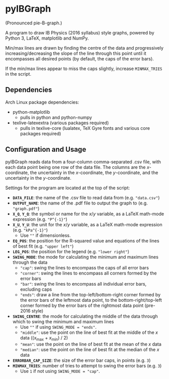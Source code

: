 # pyIBGraph
(Pronounced pie-B-graph.)

A program to draw IB Physics (2016 syllabus) style graphs, powered by Python 3, LaTeX, matplotlib and NumPy.

Min/max lines are drawn by finding the centre of the data and progressively increasing/decreasing the slope of the line through this point until it encompasses all desired points (by default, the caps of the error bars).

If the min/max lines appear to miss the caps slightly, increase `MINMAX_TRIES` in the script.

## Dependencies
Arch Linux package dependencies:
- python-matplotlib
  - pulls in python and python-numpy
- texlive-latexextra (various packages required)
  - pulls in texlive-core (lualatex, TeX Gyre fonts and various core packages required)

## Configuration and Usage
pyIBGraph reads data from a four-column comma-separated .csv file, with each data point being one row of the data file. The columns are the *x*-coordinate, the uncertainty in the *x*-coordinate, the *y*-coordinate, and the uncertainty in the *y*-coordinate.

Settings for the program are located at the top of the script:
- **`DATA_FILE`**: the name of the .csv file to read data from (e.g. `"data.csv"`)
- **`OUTPUT_NAME`**: the name of the .pdf file to output the graph to (e.g. `"graph.pdf"`)
- **`X_Q`**, **`Y_Q`**: the symbol or name for the *x*/*y* variable, as a LaTeX math-mode expression (e.g. `"P^{-1}"`)
- **`X_U`**, **`Y_U`**: the unit for the *x*/*y* variable, as a LaTeX math-mode expression (e.g. `"kPa^{-1}"`)
  - Use `""` if dimensionless.
- **`EQ_POS`**: the position for the R-squared value and equations of the lines of best fit (e.g. `"upper left"`)
- **`LEG_POS`**: the position for the legend (e.g. `"lower right"`)
- **`SWING_MODE`**: the mode for calculating the minimum and maximum lines through the data
  - `"cap"`: swing the lines to encompass the caps of all error bars
  - `"corner"`: swing the lines to encompass all corners formed by the error bars
  - `"bar"`: swing the lines to encompass all individual error bars, excluding caps
  - `"ends"`: draw a line from the top-left/bottom-right corner formed by the error bars of the leftmost data point, to the bottom-right/top-left corner formed by the error bars of the rightmost data point (pre-2016 style)
- **`SWING_CENTRE`**: the mode for calculating the middle of the data through which to swing the minimum and maximum lines
  - Use `""` if using `SWING_MODE = "ends"`.
  - `"middle"`: use the point on the line of best fit at the middle of the *x* data ((*x*<sub>max</sub> + *x*<sub>min</sub>) / 2)
  - `"mean"`: use the point on the line of best fit at the mean of the *x* data
  - `"median"`: use the point on the line of best fit at the median of the *x* data
- **`ERRORBAR_CAP_SIZE`**: the size of the error bar caps, in points (e.g. `3`)
- **`MINMAX_TRIES`**: number of tries to attempt to swing the error bars (e.g. `3`)
  - Use `1` if not using `SWING_MODE = "cap"`.
